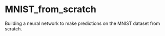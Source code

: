 # MNIST_from_scratch
Building a neural network to make predictions on the MNIST dataset from scratch.
